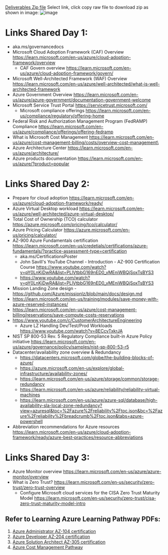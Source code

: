 [Deliverables Zip file](Pathway-Files/AZ-Governance-Deliverables.zip) Select link, click copy raw file to download zip as shown in image:
![image](https://github.com/user-attachments/assets/a153cf42-8ad4-4606-9959-07c2752c8fba)


# Links Shared Day 1:
- aka.ms/governancedocs
- Microsoft Cloud Adoption Framework (CAF) Overview <https://learn.microsoft.com/en-us/azure/cloud-adoption-framework/overview>
  - CAF Govern overview <https://learn.microsoft.com/en-us/azure/cloud-adoption-framework/govern/>
- Microsoft Well-Architected Framework (WAF) Overview <https://learn.microsoft.com/en-us/azure/well-architected/what-is-well-architected-framework>
- Azure Government Overview <https://learn.microsoft.com/en-us/azure/azure-government/documentation-government-welcome>
- Microsoft Service Trust Portal <https://servicetrust.microsoft.com/>
  - Microsoft compliance offerings <https://learn.microsoft.com/en-us/compliance/regulatory/offering-home>
- Federal Risk and Authorization Management Program (FedRAMP) Compliance <https://learn.microsoft.com/en-us/azure/compliance/offerings/offering-fedramp>
- What is Microsoft Cost Management <https://learn.microsoft.com/en-us/azure/cost-management-billing/costs/overview-cost-management\>
- Azure Architecture Center <https://learn.microsoft.com/en-us/azure/architecture/>
- Azure products documentation <https://learn.microsoft.com/en-us/azure/?product=popular>

# Links Shared Day 2:
- Prepare for cloud adoption <https://learn.microsoft.com/en-us/azure/cloud-adoption-framework/ready/>
- Azure Virtual Desktop workload <https://learn.microsoft.com/en-us/azure/well-architected/azure-virtual-desktop/>
- Total Cost of Ownership (TCO) calculator <https://azure.microsoft.com/pricing/tco/calculator/>
- Azure Pricing Calculator <https://azure.microsoft.com/en-us/pricing/calculator/>
- AZ-900 Azure Fundamentals certification <https://learn.microsoft.com/en-us/credetials/certifications/azure-fundamentals/?practice-assessment-type=certification>
  - aka.ms/CertificationsPoster  
  - John Savill's YouTube Channel - Introduction - AZ-900 Certification Course <https://www.youtube.com/watch?v=pY0LnKiDwRA&list=PLlVtbbG169nED0_vMEniWBQjSoxTsBYS3>
  - <https://www.youtube.com/watch?v=pY0LnKiDwRA&list=PLlVtbbG169nED0_vMEniWBQjSoxTsBYS3>
- Mission Landing Zone design - <https://github.com/Azure/missionlz/blob/main/docs/design.md>
- <https://learn.microsoft.com/en-us/training/modules/save-money-with-azure-reserved-instances/>
- <https://learn.microsoft.com/en-us/azure/cost-management-billing/reservations/save-compute-costs-reservations>
- <https://www.youtube.com/c/CustomerArchitectureEngineering>
  - Azure LZ Handling Dev/Test/Prod Workloads <https://www.youtube.com/watch?v=8ECcvTxkrJA> 
- NIST SP 800-53 Rev. 5 Regulatory Compliance built-in Azure Policy initiative <https://learn.microsoft.com/en-us/azure/governance/policy/samples/nist-sp-800-53-r5>
- Datacenter/availability zone overview & Redundancy
  - <https://datacenters.microsoft.com/globe/the-building-blocks-of-azure/>
  - <https://azure.microsoft.com/en-us/explore/global-infrastructure/availability-zones/>
  - <https://learn.microsoft.com/en-us/azure/storage/common/storage-redundancy>
  - <https://learn.microsoft.com/en-us/azure/reliability/reliability-virtual-machines>
  - <https://learn.microsoft.com/en-us/azure/azure-sql/database/high-availability-sla-local-zone-redundancy?view=azuresql&toc=%2Fazure%2Freliability%2Ftoc.json&bc=%2Fazure%2Freliability%2Fbreadcrumb%2Ftoc.json&tabs=azure-powershell>
- Abbreviation recommendations for Azure resources <https://learn.microsoft.com/en-us/azure/cloud-adoption-framework/ready/azure-best-practices/resource-abbreviations>

# Links Shared Day 3:
- Azure Monitor overview <https://learn.microsoft.com/en-us/azure/azure-monitor/overview>
- What is Zero Trust? <https://learn.microsoft.com/en-us/security/zero-trust/zero-trust-overview>
  - Configure Microsoft cloud services for the CISA Zero Trust Maturity Model <https://learn.microsoft.com/en-us/security/zero-trust/cisa-zero-trust-maturity-model-intro>


## Refer to Learning Azure Learning Pathway PDFs:
1. [Azure Administrator AZ-104 certification](Pathway-Files/Azure-Administrator-AZ-104-Pathway.pdf)
2. [Azure Developer AZ-204 certification](Pathway-Files/Azure-Developer-AZ-204-Pathway.pdf)
3. [Azure Solution Architect AZ-305 certification](Pathway-Files/Azure-Solution-Architect-AZ-305-Pathway.pdf)
4. [Azure Cost Management Pathway](Pathway-Files/Azure-Cost-Management-Pathway.pdf)
